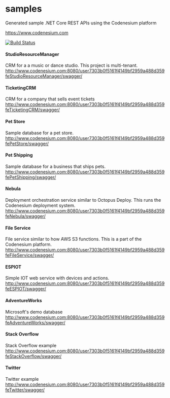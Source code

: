 # samples
Generated sample .NET Core REST APIs using the Codenesium platform


https://www.codenesium.com



[![Build Status](https://travis-ci.org/codenesium/samples.svg?branch=master)](https://travis-ci.org/codenesium/samples)


#### StudioResourceManager
CRM for a a music or dance studio.
This project is multi-tenant.
http://www.codenesium.com:8080/user7303b0f5161f4149bf2959a488d359feStudioResourceManager/swagger/

#### TicketingCRM
CRM for a company that sells event tickets
http://www.codenesium.com:8080/user7303b0f5161f4149bf2959a488d359feTicketingCRM/swagger/

#### Pet Store
Sample database for a pet store.
http://www.codenesium.com:8080/user7303b0f5161f4149bf2959a488d359fePetStore/swagger/

#### Pet Shipping
Sample database for a business that ships pets.
http://www.codenesium.com:8080/user7303b0f5161f4149bf2959a488d359fePetShipping/swagger/

#### Nebula
Deployment orchestration service similar to Octopus Deploy. This runs the Codenesium deployment system.
http://www.codenesium.com:8080/user7303b0f5161f4149bf2959a488d359feNebula/swagger/

#### File Service
File service similar to how AWS S3 functions. This is a part of the Codenesium platform.
http://www.codenesium.com:8080/user7303b0f5161f4149bf2959a488d359feFileService/swagger/

#### ESPIOT
Simple IOT web service with devices and actions.
http://www.codenesium.com:8080/user7303b0f5161f4149bf2959a488d359feESPIOT/swagger/

#### AdventureWorks
Microsoft's demo database
http://www.codenesium.com:8080/user7303b0f5161f4149bf2959a488d359feAdventureWorks/swagger/

#### Stack Overflow
Stack Overflow example
http://www.codenesium.com:8080/user7303b0f5161f4149bf2959a488d359feStackOverflow/swagger/

#### Twitter
Twitter example
http://www.codenesium.com:8080/user7303b0f5161f4149bf2959a488d359feTwitter/swagger/